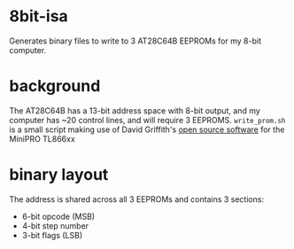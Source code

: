 # 8bit-isa
Generates binary files to write to 3 AT28C64B EEPROMs for my 8-bit computer.

# background
The AT28C64B has a 13-bit address space with 8-bit output, and my computer has ~20 control lines, and will require 3 EEPROMS.
`write_prom.sh` is a small script making use of David Griffith's [open source software](https://gitlab.com/DavidGriffith/minipro) for the MiniPRO TL866xx

# binary layout

The address is shared across all 3 EEPROMs and contains 3 sections:
 - 6-bit opcode (MSB)
 - 4-bit step number
 - 3-bit flags (LSB)

